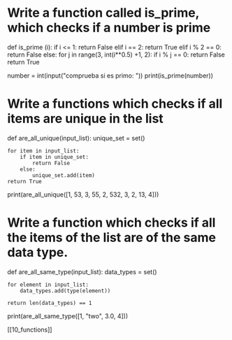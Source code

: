 
# Write a function called is_prime, which checks if a number is prime

def is_prime (i):
    if i <= 1:
        return False
    elif i == 2:
        return True
    elif i % 2 == 0:
        return False
    else:
        for j in range(3, int(i**0.5) +1, 2):
            if i % j == 0:
                return False
        return True

number = int(input("comprueba si es primo: "))
print(is_prime(number))

# Write a functions which checks if all items are unique in the list

def are_all_unique(input_list):
    unique_set = set()

    for item in input_list:
        if item in unique_set:
            return False
        else:
            unique_set.add(item)
    return True

print(are_all_unique([1, 53, 3, 55, 2, 532, 3, 2, 13, 4]))

# Write a function which checks if all the items of the list are of the same data type.

def are_all_same_type(input_list):
    data_types = set()
    
    for element in input_list:
        data_types.add(type(element))

    return len(data_types) == 1

print(are_all_same_type([1, "two", 3.0, 4]))

[[10_functions]]